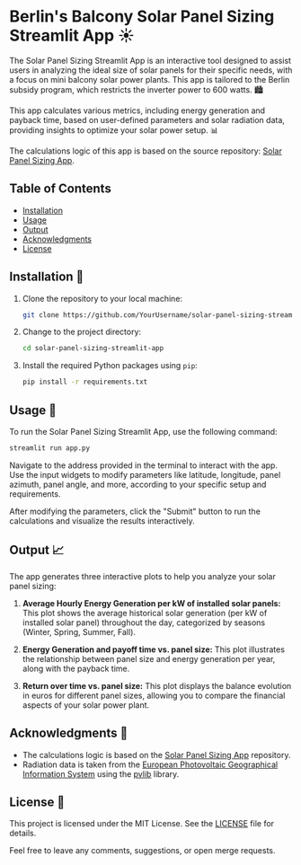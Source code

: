 # Berlin's Balcony Solar Panel Sizing Streamlit App ☀️

The Solar Panel Sizing Streamlit App is an interactive tool designed to assist users in analyzing the ideal size of solar panels for their specific needs, with a focus on mini balcony solar power plants. This app is tailored to the Berlin subsidy program, which restricts the inverter power to 600 watts. 🏙️

This app calculates various metrics, including energy generation and payback time, based on user-defined parameters and solar radiation data, providing insights to optimize your solar power setup. 📊

The calculations logic of this app is based on the source repository: [Solar Panel Sizing App](https://github.com/gniewus/solar-panel-sizing-app/).

## Table of Contents
- [Installation](#installation-)
- [Usage](#usage-)
- [Output](#output-)
- [Acknowledgments](#acknowledgments-)
- [License](#license-)

## Installation 🚀

1. Clone the repository to your local machine:

   ```bash
   git clone https://github.com/YourUsername/solar-panel-sizing-streamlit-app.git
   ```

2. Change to the project directory:

   ```bash
   cd solar-panel-sizing-streamlit-app
   ```

3. Install the required Python packages using `pip`:

   ```bash
   pip install -r requirements.txt
   ```

## Usage 🧰

To run the Solar Panel Sizing Streamlit App, use the following command:

   ```bash
   streamlit run app.py
   ```

Navigate to the address provided in the terminal to interact with the app. Use the input widgets to modify parameters like latitude, longitude, panel azimuth, panel angle, and more, according to your specific setup and requirements.

After modifying the parameters, click the "Submit" button to run the calculations and visualize the results interactively.

## Output 📈

The app generates three interactive plots to help you analyze your solar panel sizing:

1. **Average Hourly Energy Generation per kW of installed solar panels:** This plot shows the average historical solar generation (per kW of installed solar panel) throughout the day, categorized by seasons (Winter, Spring, Summer, Fall).

2. **Energy Generation and payoff time vs. panel size:** This plot illustrates the relationship between panel size and energy generation per year, along with the payback time.

3. **Return over time vs. panel size:** This plot displays the balance evolution in euros for different panel sizes, allowing you to compare the financial aspects of your solar power plant.

## Acknowledgments 🙏

- The calculations logic is based on the [Solar Panel Sizing App](https://github.com/gniewus/solar-panel-sizing-app/) repository.
- Radiation data is taken from the [European Photovoltaic Geographical Information System](https://re.jrc.ec.europa.eu/api/v5_2/) using the [pvlib](https://pvlib-python.readthedocs.io/en/stable/) library.

## License 📜

This project is licensed under the MIT License. See the [LICENSE](LICENSE) file for details.

Feel free to leave any comments, suggestions, or open merge requests.
